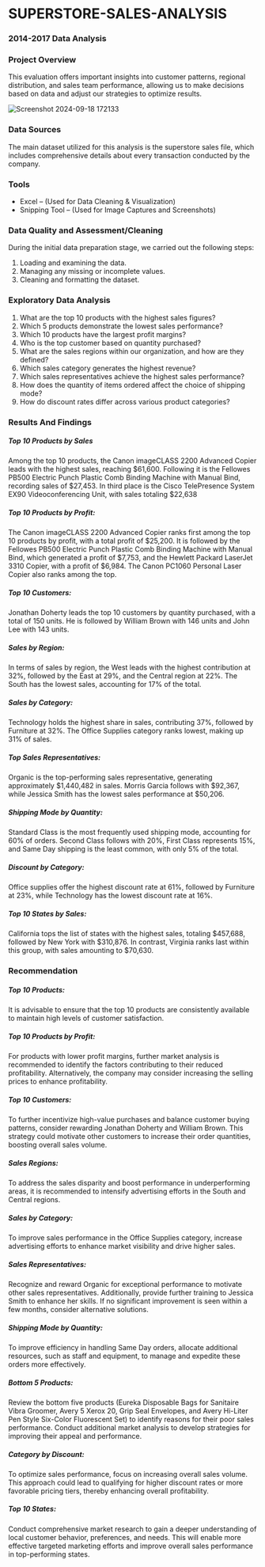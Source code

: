 # SUPERSTORE-SALES-ANALYSIS

### 2014-2017 Data Analysis

### Project Overview

This evaluation offers important insights into customer patterns, regional distribution, and sales team performance, allowing us to make decisions based on data and adjust our strategies to optimize results.

![Screenshot 2024-09-18 172133](https://github.com/user-attachments/assets/f76ecb39-7014-4201-9eb0-80730c8e8abc)

### Data Sources 

The main dataset utilized for this analysis is the superstore sales file, which includes comprehensive details about every transaction conducted by the company.

### Tools 

- Excel – (Used for Data Cleaning & Visualization)
- Snipping Tool – (Used for Image Captures and Screenshots)

### Data Quality and Assessment/Cleaning

During the initial data preparation stage, we carried out the following steps:

1. Loading and examining the data.
2. Managing any missing or incomplete values.
3. Cleaning and formatting the dataset.

### Exploratory Data Analysis

1. What are the top 10 products with the highest sales figures?
2. Which 5 products demonstrate the lowest sales performance?
3. Which 10 products have the largest profit margins?
4. Who is the top customer based on quantity purchased?
5. What are the sales regions within our organization, and how are they defined?
6. Which sales category generates the highest revenue?
7. Which sales representatives achieve the highest sales performance?
8. How does the quantity of items ordered affect the choice of shipping mode?   
9. How do discount rates differ across various product categories?

### Results And Findings

##### Top 10 Products by Sales
Among the top 10 products, the Canon imageCLASS 2200 Advanced Copier leads with the highest sales, reaching $61,600. Following it is the Fellowes PB500 Electric Punch Plastic Comb Binding Machine with Manual Bind, recording sales of $27,453. In third place is the Cisco TelePresence System EX90 Videoconferencing Unit, with sales totaling $22,638

##### Top 10 Products by Profit:
The Canon imageCLASS 2200 Advanced Copier ranks first among the top 10 products by profit, with a total profit of $25,200. It is followed by the Fellowes PB500 Electric Punch Plastic Comb Binding Machine with Manual Bind, which generated a profit of $7,753, and the Hewlett Packard LaserJet 3310 Copier, with a profit of $6,984. The Canon PC1060 Personal Laser Copier also ranks among the top.

##### Top 10 Customers:
Jonathan Doherty leads the top 10 customers by quantity purchased, with a total of 150 units. He is followed by William Brown with 146 units and John Lee with 143 units.

##### Sales by Region:
In terms of sales by region, the West leads with the highest contribution at 32%, followed by the East at 29%, and the Central region at 22%. The South has the lowest sales, accounting for 17% of the total.

##### Sales by Category:
Technology holds the highest share in sales, contributing 37%, followed by Furniture at 32%. The Office Supplies category ranks lowest, making up 31% of sales.

##### Top Sales Representatives:
Organic is the top-performing sales representative, generating approximately $1,440,482 in sales. Morris Garcia follows with $92,367, while Jessica Smith has the lowest sales performance at $50,206.

##### Shipping Mode by Quantity:
Standard Class is the most frequently used shipping mode, accounting for 60% of orders. Second Class follows with 20%, First Class represents 15%, and Same Day shipping is the least common, with only 5% of the total.

##### Discount by Category:
Office supplies offer the highest discount rate at 61%, followed by Furniture at 23%, while Technology has the lowest discount rate at 16%.

##### Top 10 States by Sales:
California tops the list of states with the highest sales, totaling $457,688, followed by New York with $310,876. In contrast, Virginia ranks last within this group, with sales amounting to $70,630.

### Recommendation

##### Top 10 Products:
It is advisable to ensure that the top 10 products are consistently available to maintain high levels of customer satisfaction.

##### Top 10 Products by Profit:
For products with lower profit margins, further market analysis is recommended to identify the factors contributing to their reduced profitability. Alternatively, the company may consider increasing the selling prices to enhance profitability.

##### Top 10 Customers:
To further incentivize high-value purchases and balance customer buying patterns, consider rewarding Jonathan Doherty and William Brown. This strategy could motivate other customers to increase their order quantities, boosting overall sales volume.

##### Sales Regions:
To address the sales disparity and boost performance in underperforming areas, it is recommended to intensify advertising efforts in the South and Central regions.

##### Sales by Category:
To improve sales performance in the Office Supplies category, increase advertising efforts to enhance market visibility and drive higher sales.

##### Sales Representatives:
Recognize and reward Organic for exceptional performance to motivate other sales representatives. Additionally, provide further training to Jessica Smith to enhance her skills. If no significant improvement is seen within a few months, consider alternative solutions.

##### Shipping Mode by Quantity:
To improve efficiency in handling Same Day orders, allocate additional resources, such as staff and equipment, to manage and expedite these orders more effectively.

##### Bottom 5 Products:
Review the bottom five products (Eureka Disposable Bags for Sanitaire Vibra Groomer, Avery 5 Xerox 20, Grip Seal Envelopes, and Avery Hi-Liter Pen Style Six-Color Fluorescent Set) to identify reasons for their poor sales performance. Conduct additional market analysis to develop strategies for improving their appeal and performance.

##### Category by Discount:
To optimize sales performance, focus on increasing overall sales volume. This approach could lead to qualifying for higher discount rates or more favorable pricing tiers, thereby enhancing overall profitability.

##### Top 10 States:
Conduct comprehensive market research to gain a deeper understanding of local customer behavior, preferences, and needs. This will enable more effective targeted marketing efforts and improve overall sales performance in top-performing states.


